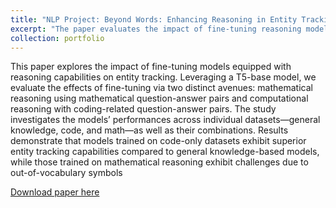 ```yaml
---
title: "NLP Project: Beyond Words: Enhancing Reasoning in Entity Tracking"
excerpt: "The paper evaluates the impact of fine-tuning reasoning models on entity tracking, using a T5-base model and focusing on mathematical and computational reasoning tasks. It compares performance across various datasets: general knowledge, coding, and math. Results show that models trained on coding datasets excel in entity tracking, while those trained on math face challenges with unfamiliar symbols.<br/><img src='/images/NLP.png'>"
collection: portfolio
---
```


This paper explores the impact of fine-tuning models equipped with reasoning capabilities on entity tracking. Leveraging a T5-base model, we evaluate the effects of fine-tuning via two distinct avenues: mathematical reasoning using mathematical question-answer pairs and computational reasoning with coding-related question-answer pairs. The study investigates the models’ performances across individual datasets—general knowledge, code,
and math—as well as their combinations. Results demonstrate that models trained on code-only datasets exhibit superior entity tracking capabilities compared to general knowledge-based models, while those trained on mathematical reasoning exhibit challenges due to out-of-vocabulary symbols 

[Download paper here](/files/6_8610_Project_Final_Paper.pdf)